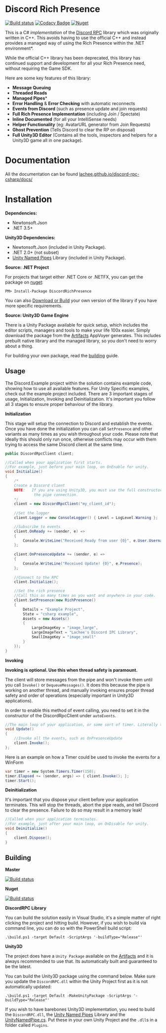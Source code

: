 # Discord Rich Presence

[![Build status](https://ci.appveyor.com/api/projects/status/dpu2l7ta05uvm397/branch/nuget?svg=true)](https://ci.appveyor.com/project/Lachee/discord-rpc-csharp/branch/nuget)
 [![Codacy Badge](https://api.codacy.com/project/badge/Grade/a3fc8999eb734774bff83179fee2409e)](https://app.codacy.com/app/Lachee/discord-rpc-csharp?utm_source=github.com&utm_medium=referral&utm_content=Lachee/discord-rpc-csharp&utm_campaign=badger) [![Nuget](https://img.shields.io/nuget/v/DiscordRichPresence.svg)](https://www.nuget.org/packages/DiscordRichPresence/) 

This is a C# _implementation_ of the [Discord RPC](https://github.com/discordapp/discord-rpc) library which was originally written in C++. This avoids having to use the official C++ and instead provides a managed way of using the Rich Presence within the .NET environment*.

While the official C++ library has been deprecated, this library has continued support and development for all your Rich Presence need, without requiring the Game SDK.

Here are some key features of this library:
 - **Message Queuing**
 - **Threaded Reads**
 - **Managed Pipes***
 - **Error Handling** & **Error Checking** with automatic reconnects
 - **Events from Discord** (such as presence update and join requests)
 - **Full Rich Presence Implementation** (including Join / Spectate)
 - **Inline Documented** (for all your IntelliSense needs)
 - **Helper Functionality** (eg: AvatarURL generator from Join Requests)
 - **Ghost Prevention** (Tells Discord to clear the RP on disposal)
 - **Full Unity3D Editor** (Contains all the tools, inspectors and helpers for a Unity3D game all in one package).

# Documentation
All the documentation can be found [lachee.github.io/discord-rpc-csharp/docs/](https://lachee.github.io/discord-rpc-csharp/docs/)

# Installation

**Dependencies:**
 - Newtonsoft.Json 
 - .NET 3.5+
 
**Unity3D Dependencies:**
 - Newtonsoft.Json  (included in Unity Package).
 - .NET 2.0+ (not subset)
 - [Unity Named Pipes](https://github.com/Lachee/unity-named-pipes) Library (included in Unity Package).
  
**Source: .NET Project**

For projects that target either .NET Core or .NETFX, you can get the package on [nuget](https://www.nuget.org/packages/DiscordRichPresence/):
```
PM> Install-Package DiscordRichPresence
```
You can also [Download or Build](#building) your own version of the library if you have more specific requirements.

**Source: Unity3D Game Engine**

There is a Unity Package available for quick setup, which includes the editor scripts, managers and tools to make your life 100x easier. Simply download the package from the [Artifacts](https://ci.appveyor.com/project/Lachee/discord-rpc-csharp/build/artifacts) AppVoyer generates. This includes prebuilt native library and the managed library, so you don't need to worry about a thing.  

For building your own package, read the [building](#building) guide.

## Usage

The Discord.Example project within the solution contains example code, showing how to use all available features. For Unity Specific examples, check out the example project included. There are 3 important stages of usage, Initialization, Invoking and Deinitialization. It's important you follow all 3 stages to ensure proper behaviour of the library.

**Initialization**

This stage will setup the connection to Discord and establish the events. Once you have done the initialization you can call `SetPresence` and other variants as many times as you wish throughout your code. Please note that ideally this should only run once, otherwise conflicts may occur with them trying to access the same Discord client at the same time.
```csharp
public DiscordRpcClient client;

//Called when your application first starts.
//For example, just before your main loop, on OnEnable for unity.
void Initialize() 
{
	/*
	Create a Discord client
	NOTE: 	If you are using Unity3D, you must use the full constructor and define
			 the pipe connection.
	*/
	client = new DiscordRpcClient("my_client_id");			
	
	//Set the logger
	client.Logger = new ConsoleLogger() { Level = LogLevel.Warning };

	//Subscribe to events
	client.OnReady += (sender, e) =>
	{
		Console.WriteLine("Received Ready from user {0}", e.User.Username);
	};
		
	client.OnPresenceUpdate += (sender, e) =>
	{
		Console.WriteLine("Received Update! {0}", e.Presence);
	};
	
	//Connect to the RPC
	client.Initialize();

	//Set the rich presence
	//Call this as many times as you want and anywhere in your code.
	client.SetPresence(new RichPresence()
	{
		Details = "Example Project",
		State = "csharp example",
		Assets = new Assets()
		{
			LargeImageKey = "image_large",
			LargeImageText = "Lachee's Discord IPC Library",
			SmallImageKey = "image_small"
		}
	});	
}
```



**Invoking**

**Invoking is optional. Use this when thread safety is paramount.**

The client will store messages from the pipe and won't invoke them until you call `Invoke()` or `DequeueMessages()`. It does this because the pipe is working on another thread, and manually invoking ensures proper thread safety and order of operations (especially important in Unity3D applications).

In order to enable this method of event calling, you need to set it in the constructor of the DiscordRpcClient under `autoEvents`.
```csharp
//The main loop of your application, or some sort of timer. Literally the Update function in Unity3D
void Update() 
{
	//Invoke all the events, such as OnPresenceUpdate
	client.Invoke();
};
```

Here is an example on how a Timer could be used to invoke the events for a WinForm
```csharp
var timer = new System.Timers.Timer(150);
timer.Elapsed += (sender, args) => { client.Invoke(); };
timer.Start();
```

**Deinitialization**

It's important that you dispose your client before your application terminates. This will stop the threads, abort the pipe reads, and tell Discord to clear the presence. Failure to do so may result in a memory leak!
```csharp
//Called when your application terminates.
//For example, just after your main loop, on OnDisable for unity.
void Deinitialize() 
{
	client.Dispose();
}
```

## Building


**Master** 

[![Build status](https://ci.appveyor.com/api/projects/status/dpu2l7ta05uvm397/branch/master?svg=true)](https://ci.appveyor.com/project/Lachee/discord-rpc-csharp/branch/master)

**Nuget** 

[![Build status](https://ci.appveyor.com/api/projects/status/dpu2l7ta05uvm397/branch/nuget?svg=true)](https://ci.appveyor.com/project/Lachee/discord-rpc-csharp/branch/nuget)





**DiscordRPC Library**

You can build the solution easily in Visual Studio, it's a simple matter of right clicking the project and hitting build. However, if you wish to build via command line, you can do so with the PowerShell build script:
```
.\build.ps1 -target Default -ScriptArgs '-buildType="Release"'
```

**Unity3D**

The project does have a `Unity Package` available on the [Artifacts](https://ci.appveyor.com/project/Lachee/discord-rpc-csharp/build/artifacts) and it is always recommended to use that. Its automatically built and guaranteed to be the latest. 

You can build the Unity3D package using the command below. Make sure you update the `DiscordRPC.dll` within the Unity Project first as it is not automatically updated:
```
.\build.ps1 -target Default -MakeUnityPackage -ScriptArgs '-buildType="Release"'
```

If you wish to have barebones Unity3D implementation, you need to build the `DiscordRPC.dll`, the [Unity Named Pipes](https://github.com/Lachee/unity-named-pipes) Library and the [UnityNamedPipe.cs](https://github.com/Lachee/discord-rpc-csharp/blob/master/Unity%20Example/Assets/Discord%20RPC/Scripts/Control/UnityNamedPipe.cs). Put these in your own Unity Project and the `.dll`s in a folder called `Plugins`. 

